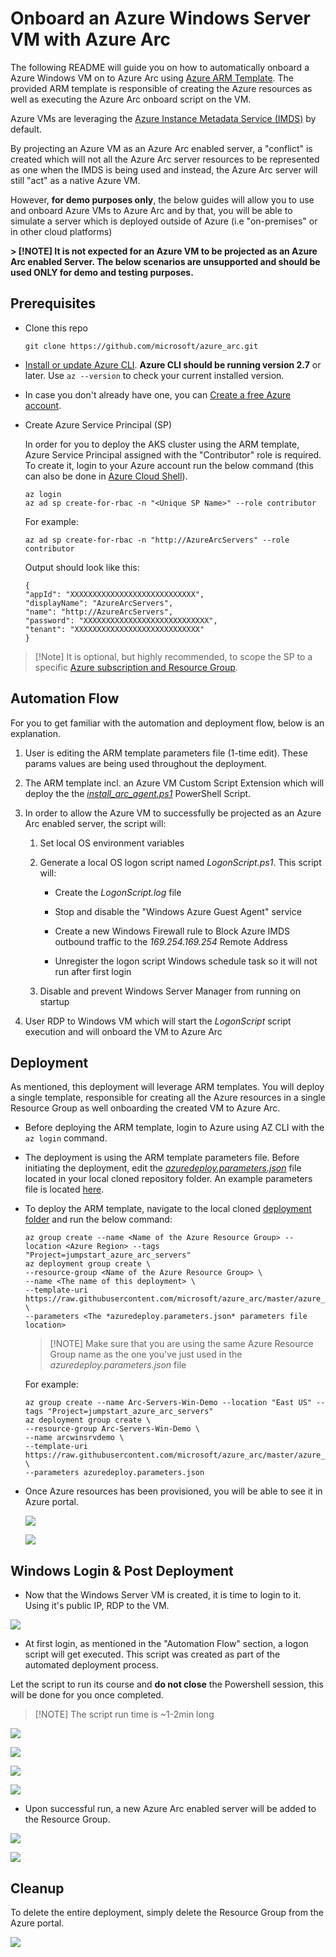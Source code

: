 #  Onboard an Azure Windows Server VM with Azure Arc

The following README will guide you on how to automatically onboard a Azure Windows VM on to Azure Arc using [Azure ARM Template](https://docs.microsoft.com/en-us/azure/azure-resource-manager/templates/overview). The provided ARM template is responsible of creating the Azure resources as well as executing the Azure Arc onboard script on the VM. 

Azure VMs are leveraging the [Azure Instance Metadata Service (IMDS)](https://docs.microsoft.com/en-us/azure/virtual-machines/windows/instance-metadata-service) by default. 

By projecting an Azure VM as an Azure Arc enabled server, a "conflict" is created which will not all the Azure Arc server resources to be represented as one when the IMDS is being used and instead, the Azure Arc server will still "act" as a native Azure VM. 

However, **for demo purposes only**, the below guides will allow you to use and onboard Azure VMs to Azure Arc and by that, you will be able to simulate a server which is deployed outside of Azure (i.e "on-premises" or in other cloud platforms)

**> [!NOTE] It is not expected for an Azure VM to be projected as an Azure Arc enabled Server. The below scenarios are unsupported and should be used ONLY for demo and testing purposes.**

## Prerequisites

* Clone this repo

    ```terminal
    git clone https://github.com/microsoft/azure_arc.git
    ```

* [Install or update Azure CLI](https://docs.microsoft.com/en-us/cli/azure/install-azure-cli?view=azure-cli-latest). **Azure CLI should be running version 2.7** or later. Use ```az --version``` to check your current installed version.

* In case you don't already have one, you can [Create a free Azure account](https://azure.microsoft.com/en-us/free/).

* Create Azure Service Principal (SP)

    In order for you to deploy the AKS cluster using the ARM template, Azure Service Principal assigned with the "Contributor" role is required. To create it, login to your Azure account run the below command (this can also be done in [Azure Cloud Shell](https://shell.azure.com/)). 

    ```console
    az login
    az ad sp create-for-rbac -n "<Unique SP Name>" --role contributor
    ```

    For example:

    ```console
    az ad sp create-for-rbac -n "http://AzureArcServers" --role contributor
    ```

    Output should look like this:

    ```console
    {
    "appId": "XXXXXXXXXXXXXXXXXXXXXXXXXXXX",
    "displayName": "AzureArcServers",
    "name": "http://AzureArcServers",
    "password": "XXXXXXXXXXXXXXXXXXXXXXXXXXXX",
    "tenant": "XXXXXXXXXXXXXXXXXXXXXXXXXXXX"
    }
    ```

> [!Note] It is optional, but highly recommended, to scope the SP to a specific [Azure subscription and Resource Group](https://docs.microsoft.com/en-us/cli/azure/ad/sp?view=azure-cli-latest).

## Automation Flow

For you to get familiar with the automation and deployment flow, below is an explanation.

1. User is editing the ARM template parameters file (1-time edit). These params values are being used throughout the deployment.

2. The ARM template incl. an Azure VM Custom Script Extension which will deploy the the [*install_arc_agent.ps1*](../azure/windows/arm_template/scripts/install_arc_agent.ps1) PowerShell Script.

3. In order to allow the Azure VM to successfully be projected as an Azure Arc enabled server, the script will:

    1. Set local OS environment variables

    2. Generate a local OS logon script named *LogonScript.ps1*. This script will:

        - Create the *LogonScript.log* file

        - Stop and disable the "Windows Azure Guest Agent" service

        - Create a new Windows Firewall rule to Block Azure IMDS outbound traffic to the *169.254.169.254* Remote Address

        - Unregister the logon script Windows schedule task so it will not run after first login

    3. Disable and prevent Windows Server Manager from running on startup    

4. User RDP to Windows VM which will start the *LogonScript* script execution and will onboard the VM to Azure Arc

## Deployment

As mentioned, this deployment will leverage ARM templates. You will deploy a single template, responsible for creating all the Azure resources in a single Resource Group as well onboarding the created VM to Azure Arc. 

* Before deploying the ARM template, login to Azure using AZ CLI with the ```az login``` command.

* The deployment is using the ARM template parameters file. Before initiating the deployment, edit the [*azuredeploy.parameters.json*](../azure/windows/arm_template/azuredeploy.parameters.json) file located in your local cloned repository folder. An example parameters file is located [here](../azure/windows/arm_template/azuredeploy.parameters.example.json).

* To deploy the ARM template, navigate to the local cloned [deployment folder](../azure/windows/arm_template/) and run the below command:

    ```console
    az group create --name <Name of the Azure Resource Group> --location <Azure Region> --tags "Project=jumpstart_azure_arc_servers"
    az deployment group create \
    --resource-group <Name of the Azure Resource Group> \
    --name <The name of this deployment> \
    --template-uri https://raw.githubusercontent.com/microsoft/azure_arc/master/azure_arc_servers_jumpstart/azure/windows/arm_template/azuredeploy.json \
    --parameters <The *azuredeploy.parameters.json* parameters file location>
    ```

    > [!NOTE] Make sure that you are using the same Azure Resource Group name as the one you've just used in the *azuredeploy.parameters.json* file

    For example:

    ```console
    az group create --name Arc-Servers-Win-Demo --location "East US" --tags "Project=jumpstart_azure_arc_servers"
    az deployment group create \
    --resource-group Arc-Servers-Win-Demo \
    --name arcwinsrvdemo \
    --template-uri https://raw.githubusercontent.com/microsoft/azure_arc/master/azure_arc_servers_jumpstart/azure/windows/arm_template/azuredeploy.json \
    --parameters azuredeploy.parameters.json
    ```

* Once Azure resources has been provisioned, you will be able to see it in Azure portal.

    ![](../img/azure_arm_template_win/01.jpg)

    ![](../img/azure_arm_template_win/02.jpg)


## Windows Login & Post Deployment

* Now that the Windows Server VM is created, it is time to login to it. Using it's public IP, RDP to the VM.

![](../img/azure_arm_template_win/03.jpg)

* At first login, as mentioned in the "Automation Flow" section, a logon script will get executed. This script was created as part of the automated deployment process.

Let the script to run its course and **do not close** the Powershell session, this will be done for you once completed.

> [!NOTE] The script run time is ~1-2min long

![](../img/azure_arm_template_win/04.jpg)

![](../img/azure_arm_template_win/05.jpg)

![](../img/azure_arm_template_win/06.jpg)

![](../img/azure_arm_template_win/07.jpg)

* Upon successful run, a new Azure Arc enabled server will be added to the Resource Group.

![](../img/azure_arm_template_win/08.jpg)

![](../img/azure_arm_template_win/09.jpg)

## Cleanup

To delete the entire deployment, simply delete the Resource Group from the Azure portal.

![](../img/azure_arm_template_win/10.jpg)
